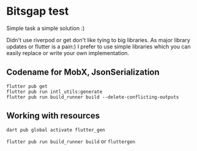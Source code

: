 # Bitsgap test

Simple task a simple solution :)

Didn't use riverpod or get don't like tying to big libraries. As major library updates or flutter is a pain:)
I prefer to use simple libraries which you can easily replace or write your own implementation.

## Codename for MobX, JsonSerialization

```
flutter pub get
flutter pub run intl_utils:generate
flutter pub run build_runner build --delete-conflicting-outputs
```

## Working with resources
`dart pub global activate flutter_gen`

`flutter pub run build_runner build`
or 
`fluttergen`
